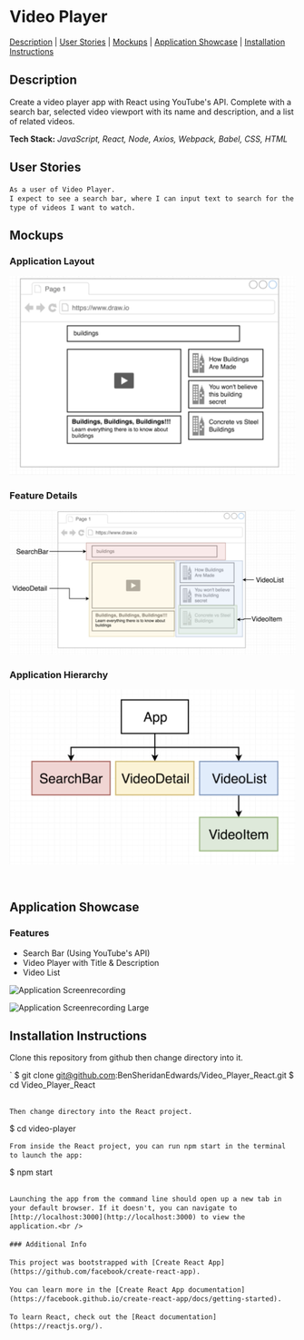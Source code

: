 # Video Player

[Description](#description) | [User Stories](#user-stories) | [Mockups](#mockups) | [Application Showcase](#app-showcase) | [Installation Instructions](#installation)

## <a name="description">Description</a>

Create a video player app with React using YouTube's API. Complete with a search bar, selected video viewport with its name and description, and a list of related videos.

**Tech Stack:** *JavaScript, React, Node, Axios, Webpack, Babel, CSS, HTML*

## <a name="user-stories">User Stories</a>

```
As a user of Video Player.
I expect to see a search bar, where I can input text to search for the type of videos I want to watch.
```

## <a name="mockups">Mockups</a>

### Application Layout
![Layout Mockup](https://github.com/BenSheridanEdwards/Video_Player_React/blob/master/images/Mockups/VideoPlayer-LayoutMockup.png)

### Feature Details
![Feature Mockup](https://github.com/BenSheridanEdwards/Video_Player_React/blob/master/images/Mockups/VideoPlayer-FeatureMockUp.png)

### Application Hierarchy
![App Hierarchy Mockup](https://github.com/BenSheridanEdwards/Video_Player_React/blob/master/images/Mockups/VideoPlayer-HierarchyMockup.png)

<a name="app-showcase"><br /></a>

## Application Showcase

### Features

- Search Bar (Using YouTube's API)
- Video Player with Title & Description
- Video List

![Application Screenrecording](https://github.com/BenSheridanEdwards/Video_Player_React/blob/master/images/Application_Showcase/Gifs/VideoPlayer-React-Application.gif)

![Application Screenrecording Large]()

## <a name="installation">Installation Instructions</a>

Clone this repository from github then change directory into it.

`
$ git clone git@github.com:BenSheridanEdwards/Video_Player_React.git
$ cd Video_Player_React
```

Then change directory into the React project.
```
$ cd video-player
```
From inside the React project, you can run npm start in the terminal to launch the app:

```
$ npm start
```

Launching the app from the command line should open up a new tab in your default browser. If it doesn't, you can navigate to [http://localhost:3000](http://localhost:3000) to view the application.<br />

### Additional Info

This project was bootstrapped with [Create React App](https://github.com/facebook/create-react-app).

You can learn more in the [Create React App documentation](https://facebook.github.io/create-react-app/docs/getting-started).

To learn React, check out the [React documentation](https://reactjs.org/).
